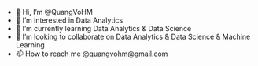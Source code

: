 - 👋 Hi, I’m @QuangVoHM
- 👀 I’m interested in Data Analytics
- 🌱 I’m currently learning Data Analytics & Data Science
- 💞️ I’m looking to collaborate on Data Analytics & Data Science & Machine Learning 
- 📫 How to reach me @quangvohm@gmail.com

<!---
QuangVoHM/QuangVoHM is a ✨ special ✨ repository because its `README.md` (this file) appears on your GitHub profile.
You can click the Preview link to take a look at your changes.
--->
